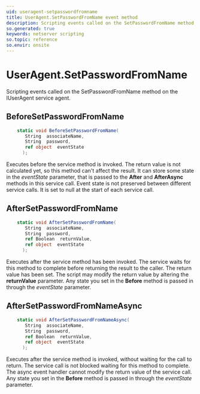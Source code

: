 ```yaml
---
uid: useragent-setpasswordfromname
title: UserAgent.SetPasswordFromName event method
description: Scripting events called on the SetPasswordFromName method on the UserAgent service agent.
so.generated: true
keywords: netserver scripting
so.topic: reference
so.envir: onsite
---
```

# UserAgent.SetPasswordFromName

Scripting events called on the <see cref='M:IUserAgent.SetPasswordFromName'>SetPasswordFromName</see> method on the <see cref='IUserAgent'>IUserAgent</see>  service agent.

## BeforeSetPasswordFromName
```cs
    static void BeforeSetPasswordFromName(
       String  associateName,
       String  password,
       ref object  eventState
      );
```
Executes before the service method is invoked.
The return value is not calculated yet, so this method can't affect the result.
It can store some state in the *eventState* parameter, that is passed to the **After** and **AfterAsync** methods in this service call.
Event state is not preserved between different service calls. It is set to null at the start of each service call.
## AfterSetPasswordFromName
```cs
    static void AfterSetPasswordFromName(
       String  associateName,
       String  password,
       ref Boolean  returnValue,
       ref object  eventState
      );
```
Executes after the service method has been invoked. The service waits for this method to complete before returning the result to the caller.
The return value has been set. The script may modify the return value by altering the **returnValue** parameter.
Any state you set in the **Before** method is passed in through the *eventState* parameter.
## AfterSetPasswordFromNameAsync
```cs
    static void AfterSetPasswordFromNameAsync(
       String  associateName,
       String  password,
       ref Boolean  returnValue,
       ref object  eventState
      );
```
Executes after the service method is invoked, without waiting for the call to return.
The service call is not blocked waiting for this method to complete.
The async event handler cannot modify the return value of the service call.
Any state you set in the **Before** method is passed in through the *eventState* parameter.

